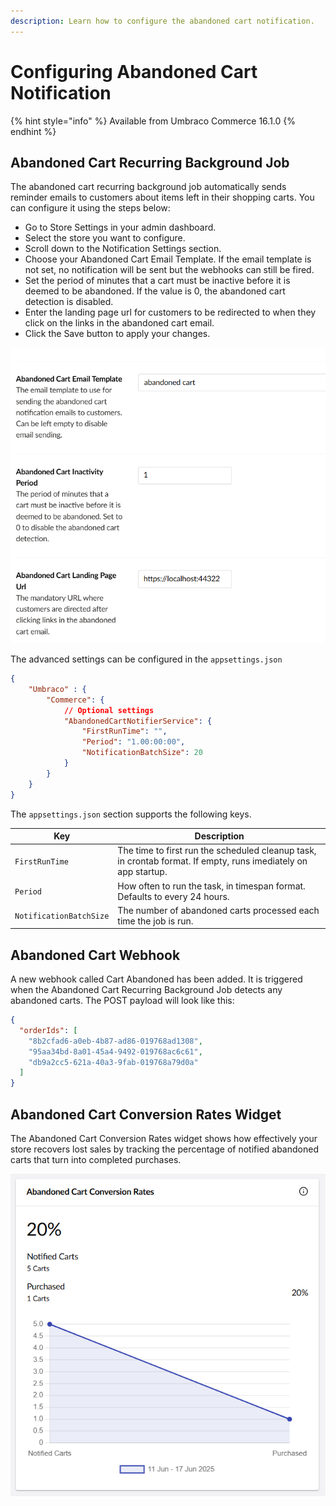 ```yaml
---
description: Learn how to configure the abandoned cart notification.
---
```


# Configuring Abandoned Cart Notification

{% hint style="info" %}
Available from Umbraco Commerce 16.1.0
{% endhint %}

## Abandoned Cart Recurring Background Job

The abandoned cart recurring background job automatically sends reminder emails to customers about items left in their shopping carts. You can configure it using the steps below:
- Go to Store Settings in your admin dashboard.
- Select the store you want to configure.
- Scroll down to the Notification Settings section.
- Choose your Abandoned Cart Email Template. If the email template is not set, no notification will be sent but the webhooks can still be fired.
- Set the period of minutes that a cart must be inactive before it is deemed to be abandoned. If the value is 0, the abandoned cart detection is disabled.
- Enter the landing page url for customers to be redirected to when they click on the links in the abandoned cart email.
- Click the Save button to apply your changes.

![store notification settings](images/configuring-abandoned-cart-notification/store-notification-settings.png)


The advanced settings can be configured in the `appsettings.json`

```json
{
    "Umbraco" : {
        "Commerce": {
            // Optional settings
            "AbandonedCartNotifierService": {
                "FirstRunTime": "",
                "Period": "1.00:00:00",
                "NotificationBatchSize": 20
            }
        }
    }
}
```

The `appsettings.json` section supports the following keys.

| Key | Description |
| -- | -- |
| `FirstRunTime` | The time to first run the scheduled cleanup task, in crontab format. If empty, runs imediately on app startup. |
| `Period` | How often to run the task, in timespan format. Defaults to every 24 hours. |
| `NotificationBatchSize` | The number of abandoned carts processed each time the job is run. |

## Abandoned Cart Webhook
A new webhook called Cart Abandoned has been added. It is triggered when the Abandoned Cart Recurring Background Job detects any abandoned carts. The POST payload will look like this:
```json
{
  "orderIds": [
    "8b2cfad6-a0eb-4b87-ad86-019768ad1308",
    "95aa34bd-8a01-45a4-9492-019768ac6c61",
    "db9a2cc5-621a-40a3-9fab-019768a79d0a"
  ]
}
```

## Abandoned Cart Conversion Rates Widget

The Abandoned Cart Conversion Rates widget shows how effectively your store recovers lost sales by tracking the percentage of notified abandoned carts that turn into completed purchases.

![Abandoned cart conversion rates widget](images/configuring-abandoned-cart-notification/abandoned-cart-conversion-rates-widget.png)



